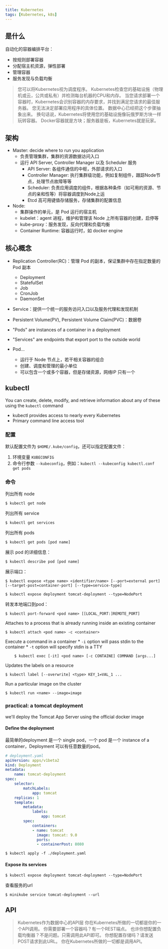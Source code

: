 ```yaml
---
title: Kubernetes
tags: [Kubernetes, k8s]
---
```


## 是什么

自动化的容器编排平台：
* 按规则部署容器
* 分配宿主机资源，弹性部署
* 管理容器
* 服务发现与负载均衡

> 您可以将Kubernetes视为调度程序。
> Kubernetes检查您的基础设施（物理机或云，公共或私有）并检测每台机器的CPU和内存。
> 当您请求部署一个容器时，Kubernetes会识别容器的内存要求，并找到满足您请求的最佳服务器。
> 您无法决定部署应用程序的具体位置。
> 数据中心已经把这个步骤抽象出来。
> 换句话说，Kubernetes将使用您的基础设施像玩俄罗斯方块一样玩转容器。
> Docker容器就是方块；服务器是板，Kubernetes就是玩家。

## 架构

* Master: decide where to run you application
    * 负责管理集群，集群的资源数据访问入口
    * 运行 API Server, Controller Manager 以及 Scheduler 服务
        * API Server: 各组件通信的中枢，外部请求的入口
        * Controller Manager: 执行集群级功能，例如复制组件，跟踪Node节点，处理节点故障等等
        * Scheduler: 负责应用调度的组件，根据各种条件（如可用的资源、节点的亲和性等）将容器调度到Node上运
        * Etcd 高可用键值存储服务，存储集群的配置信息
* Node:
    * 集群操作的单元，是 Pod 运行的宿主机
    * kubelet：agent 进程，维护和管理该 Node 上所有容器的创建，启停等
    * kube-proxy：服务发现，反向代理和负载均衡
    * Container Runtime: 容器运行时，如 docker engine

## 核心概念

* Replication Controller(RC)：管理 Pod 的副本，保证集群中存在指定数量的 Pod 副本
    * Deployment
    * StatefulSet
    * Job
    * CronJob
    * DaemonSet
* Service：提供一个统一的服务访问入口以及服务代理和发现机制
* Persistent Volume(PV), Persistent Volume Claim(PVC)：数据卷

* "Pods" are instances of a container in a deployment
* "Services" are endpoints that export port to the outside world

* Pod...
    * 运行于 Node 节点上，若干相关容器的组合
    * 创建、调度和管理的最小单位
    * 可以包含一个或多个容器，但是存储资源，网络IP 只有一个

## kubectl

You can create, delete, modify, and retrieve information about any of these using the `kubectl` command

* kubectl provides access to nearly every Kubernetes
* Primary command line access tool

### 配置

默认配置文件为 `$HOME/.kube/config`，还可以指定配置文件：

1. 环境变量 `KUBECONFIG`
2. 命令行参数 `--kubeconfig`，例如：`kubectl --kubeconfig kubectl.conf get pods`

### 命令

列出所有 node

    $ kubectl get node

列出所有 service

    $ kubectl get services

列出所有 pods

    $ kubectl get pods [pod name]

展示 pod 的详细信息：

    $ kubectl describe pod [pod name]

展示端口：

    $ kubectl expose <type name> <identifier/name> [--port=external port] [--target-post=container-port] [--type=service-type]

    $ kubectl expose deployment tomcat-deployment --type=NodePort

转发本地端口到pod：

    $ kubectl port-forward <pod name> [[LOCAL_PORT:]REMOTE_PORT]

Attaches to a process that is already running inside an existing container

    $ kubectl attach <pod name> -c <container>

Execute a command in a container
    * `-i` option will pass stdin to the container
    * `-t` option will specify stdin is a TTY

        $ kubectl exec [-it] <pod name> [-c CONTAINE] COMMAND [args...]

Updates the labels on a resource

    $ kubectl label [--overwrite] <type> KEY_1=VAL_1 ...

Run a particular image on the cluster

    $ kubectl run <name> --image=image

### practical: a tomcat deployment

we'll deploy the Tomcat App Server using the official docker image

#### Define the deployment

最简单的deployment 是一个 single pod，一个 pod 是一个 instance of a container，Deployment 可以有任意数量的pod。

``` yaml
# deployment.yaml
apiVersion: apps/v1beta2
kind: Deployment
metadata:
    name: tomcat-deployment
spec:
    selector:
        matchLabels:
            app: tomcat
    replicas: 1
    template:
        metadata:
            labels:
                app: tomcat
        spec:
            containers:
            - name: tomcat
              image: tomcat: 9.0
              ports:
              - containerPost: 8080
```

    $ kubectl apply -f ./deployment.yaml

#### Expose its services

    $ kubectl expose deployment tomcat-deployment --type=NodePort

查看服务的url

    $ minikube service tomcat-deployment --url

## API

> Kubernetes作为数据中心的API层
> 你在Kubernetes所做的一切都是你的一个API调用。
> 你需要部署一个容器吗？有一个REST端点。
> 也许你想配置负载均衡器？不是问题。只需调用此API即可。
> 你想配置存储吗？请发送POST请求到此URL。
> 你在Kubernetes所做的一切都是调用API。

